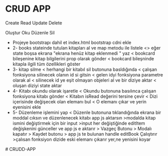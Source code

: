 <h1>CRUD APP</h1>
<p>Create Read Update Delete</p>
<p>Oluştur Oku Düzenle Sil</p>

<ul>
<li> Projeye bootstrapı dahil et
index.html bootstrap cdni ekle
</li>
<li>
2-  books stateinde tutulan kitapları al ve map metodu ile listele
<> eğer state boşsa ekrana "ekrana henüz kitap eklenmedi " yaz
< bookcard bileşenine kitap bilgilerini prop olarak gönder
< bookcard bileşninde  kitapla ilgili tüm özellikleri göster
</li>
<li>
3- kitap silme
< herhangi bir kitabıl sil butonuna basldığında < çalışan fonksiyona silinecek olanın id si gitsin 
< gelen idyi fonksiyona parametre olarak al 
< silinecek id ye eşit olmayan objeleri al ve bir diziye aktar
< oluşan diziyi state aktar
</li>


<li>
4- Kitabı okundu olarak işaretle
< Okundu butonuna basılınca çalışan fonksiyona kitabı gönder
< Kitabın isRead değerini tersine çevir
< Dizi içerisinde değişecek olan elemanı bul
< O elemanı çıkar ve yerin eyenisini ekle
</li>
<li>
5- Düzenleme işlemini yap
< Düzenle butonuna tıklandığında ekrana bir moddal cıksın
ve düzenlenecek kitabı app js aktarsın
>modalda kitap ismini değiştirmek için bir input
>input her değiştiğinde editItem değişkenini günceller ve app js e aktarır
> Vazgeç Butonu > Modalı kapatır
> Kaydet butonu > app js te bulunan handle editBook Çalıştırır
>çalısan fonksiyon dizide eski elemanı çıkarır yer,ne yenisini koyar

</li>
</ul>#   C R U D D - A P P  
 